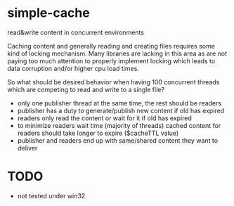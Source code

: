 simple-cache
============

read&amp;write content in concurrent environments

Caching content and generally reading and creating files requires some kind of locking mechanism.
Many libraries are lacking in this area as are not paying too much attention to properly implement 
locking which leads to data corruption and/or higher cpu load times.

So what should be desired behavior when having 100 concurrent threads which are competing to read
and write to a single file?

- only one publisher thread at the same time, the rest should be readers
- publisher has a duty to generate/publish new content if old has expired
- readers only read the content or wait for it if old has expired
- to minimize readers wait time (majority of threads) cached content for readers should take longer 
  to expire ($cacheTTL value)
- publisher and readers end up with same/shared content they want to deliver


TODO
====
- not tested under win32


